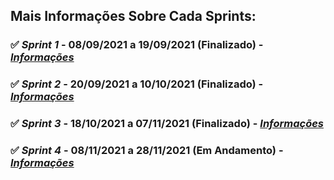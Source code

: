 ## Mais Informações Sobre Cada Sprints:

### ✅ *Sprint 1* - 08/09/2021 a 19/09/2021 (Finalizado) - [*Informações*](https://github.com/apibanco/Vigilant/tree/main/Sprints/1ª%20Sprint)
 
### ✅ *Sprint 2* - 20/09/2021 a 10/10/2021 (Finalizado) - [*Informações*](https://github.com/apibanco/Vigilant/tree/main/Sprints/2ª%20Sprint)

### ✅ *Sprint 3* - 18/10/2021 a 07/11/2021 (Finalizado) - [*Informações*](https://github.com/apibanco/Vigilant/tree/main/Sprints/3ª%20Sprint)

### ✅ *Sprint 4* - 08/11/2021 a 28/11/2021 (Em Andamento) - [*Informações*](https://github.com/apibanco/Vigilant/tree/main/Sprints/4ª%20Sprint)
